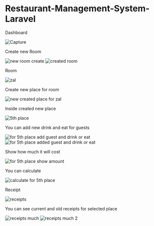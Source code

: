 # Restaurant-Management-System-Laravel
Dashboard

![Capture](https://github.com/hsmyv/Restaurant-Management-System-Laravel/assets/111653544/810c6f55-77aa-45f4-ac42-8918d2b12ec3)

Create new Room

![new room create](https://github.com/hsmyv/Restaurant-Management-System-Laravel/assets/111653544/9b5c7a36-95bc-4eb6-83c0-ff1d588e2f27)
![created room](https://github.com/hsmyv/Restaurant-Management-System-Laravel/assets/111653544/debbe294-5b4a-4aab-8c95-665993c869fd)

Room

![zal](https://github.com/hsmyv/Restaurant-Management-System-Laravel/assets/111653544/4a535c15-a98e-473b-bcfa-f20da99b84bc)

Create new place for room

![new created place for zal](https://github.com/hsmyv/Restaurant-Management-System-Laravel/assets/111653544/fd50a092-f613-4cd7-9910-16858eac5818)

Inside created new place

![5th place](https://github.com/hsmyv/Restaurant-Management-System-Laravel/assets/111653544/911cb1cb-d6de-4ed4-af18-31fa98afeefc)

You can add new drink and eat for guests

![for 5th place add guest and drink or eat](https://github.com/hsmyv/Restaurant-Management-System-Laravel/assets/111653544/0380e1f1-b756-4a20-977c-c9f82f11f3fc)
![for 5th place added guest and drink or eat](https://github.com/hsmyv/Restaurant-Management-System-Laravel/assets/111653544/f2fb3765-4f0f-450d-ba4d-f5bcad79e499)

Show how much it will cost

![for 5th place show amount](https://github.com/hsmyv/Restaurant-Management-System-Laravel/assets/111653544/ee65f240-d057-4d68-8e79-899ae490a20c)

You can calculate 

![calculate for 5th place](https://github.com/hsmyv/Restaurant-Management-System-Laravel/assets/111653544/a8b1df4c-7531-4692-96db-f77d5c71bb46)

Receipt

![receipts](https://github.com/hsmyv/Restaurant-Management-System-Laravel/assets/111653544/5115609f-f5f8-4211-8b71-2f9cff4e346c)

You can see current and old receipts for selected place

![receipts much](https://github.com/hsmyv/Restaurant-Management-System-Laravel/assets/111653544/0c99ad49-6df5-4cf9-8427-bed7347f6b11)
![receipts much 2](https://github.com/hsmyv/Restaurant-Management-System-Laravel/assets/111653544/b00b3b6b-bad7-44f1-9a63-0198f234ff84)
